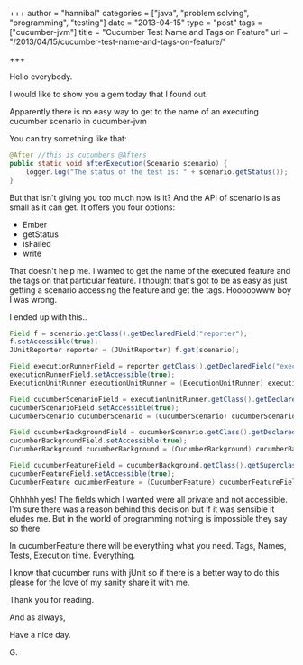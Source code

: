 +++
author = "hannibal"
categories = ["java", "problem solving", "programming", "testing"]
date = "2013-04-15"
type = "post"
tags = ["cucumber-jvm"]
title = "Cucumber Test Name and Tags on Feature"
url = "/2013/04/15/cucumber-test-name-and-tags-on-feature/"

+++

Hello everybody.

I would like to show you a gem today that I found out.

Apparently there is no easy way to get to the name of an executing cucumber scenario in cucumber-jvm

You can try something like that:

~~~java
@After //this is cucumbers @Afters
public static void afterExecution(Scenario scenario) {
    logger.log("The status of the test is: " + scenario.getStatus());
}
~~~

But that isn't giving you too much now is it? And the API of scenario is as small as it can get. It offers you four options:

  * Ember
  * getStatus
  * isFailed
  * write

That doesn't help me. I wanted to get the name of the executed feature and the tags on that particular feature. I thought that's got to be as easy as just getting a scenario accessing the feature and get the tags. Hooooowww boy I was wrong.

I ended up with this..

~~~java
Field f = scenario.getClass().getDeclaredField("reporter");
f.setAccessible(true);
JUnitReporter reporter = (JUnitReporter) f.get(scenario);

Field executionRunnerField = reporter.getClass().getDeclaredField("executionUnitRunner");
executionRunnerField.setAccessible(true);
ExecutionUnitRunner executionUnitRunner = (ExecutionUnitRunner) executionRunnerField.get(reporter);

Field cucumberScenarioField = executionUnitRunner.getClass().getDeclaredField("cucumberScenario");
cucumberScenarioField.setAccessible(true);
CucumberScenario cucumberScenario = (CucumberScenario) cucumberScenarioField.get(executionUnitRunner);

Field cucumberBackgroundField = cucumberScenario.getClass().getDeclaredField("cucumberBackground");
cucumberBackgroundField.setAccessible(true);
CucumberBackground cucumberBackground = (CucumberBackground) cucumberBackgroundField.get(cucumberScenario);

Field cucumberFeatureField = cucumberBackground.getClass().getSuperclass().getDeclaredField("cucumberFeature");
cucumberFeatureField.setAccessible(true);
CucumberFeature cucumberFeature = (CucumberFeature) cucumberFeatureField.get(cucumberBackground);
~~~

Ohhhhh yes! The fields which I wanted were all private and not accessible. I'm sure there was a reason behind this decision but if it was sensible it eludes me. But in the world of programming nothing is impossible they say so there.

In cucumberFeature there will be everything what you need. Tags, Names, Tests, Execution time. Everything.

I know that cucumber runs with jUnit so if there is a better way to do this please for the love of my sanity share it with me.

Thank you for reading.

And as always,

Have a nice day.

G.